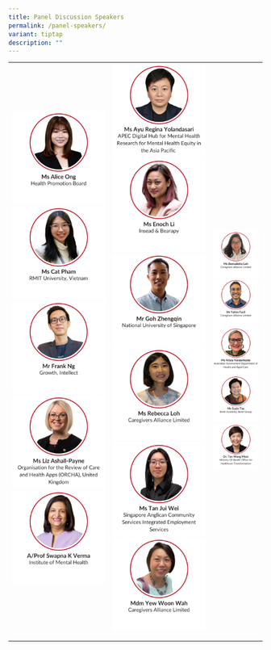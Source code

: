 ```yaml
---
title: Panel Discussion Speakers
permalink: /panel-speakers/
variant: tiptap
description: ""
---
```

<table style="minWidth: 75px">
<colgroup>
<col>
<col>
<col>
</colgroup>
<tbody>
<tr>
<td rowspan="1" colspan="1"><a class="isomer-image-wrapper" href="/alice-ong/"><img style="width: 100%" height="auto" width="100%" alt="" src="/images/SMHC 2025 Speakers/Thumbnail_Ms_Alice_Ong.png"></a>
<a class="isomer-image-wrapper" href="/cat-pham/">
<img style="width: 100%" height="auto" width="100%" alt="" src="/images/SMHC 2025 Speakers/Thumbnail__Ms_Cat_Pham.png">
</a><a class="isomer-image-wrapper" href="/frank-ng/"><img style="width: 100%" height="auto" width="100%" alt="" src="/images/SMHC 2025 Speakers/Thumbnail_Mr_Frank_Ng.png"></a>
<a class="isomer-image-wrapper" href="/liz-ashall-payne/">
<img style="width: 100%" height="auto" width="100%" alt="" src="/images/SMHC 2025 Speakers/Thumbnail__Ms_Liz_Ashall_Payne.png">
</a>
<div class="isomer-image-wrapper">
<img style="width: 100%" height="auto" width="100%" alt="" src="/images/SMHC 2025 Speakers/Thumbnail___A_Prof_Swapna_K_Verma.png">
</div>
<p></p>
<p></p>
<p></p>
<p></p>
<p></p>
<p></p>
<p></p>
<p></p>
<p></p>
</td>
<td rowspan="1" colspan="1"><a class="isomer-image-wrapper" href="/ayu-regina-yolandasari/"><img style="width: 100%" height="auto" width="100%" alt="" src="/images/SMHC 2025 Speakers/Thumbnail_Ms_Ayu_Regina_Yolandasari.png"></a>
<a class="isomer-image-wrapper" href="/enoch-li/">
<img style="width: 100%" height="auto" width="100%" alt="" src="/images/SMHC 2025 Speakers/Thumbnail___Ms_Enoc_Li_v1.png">
</a><a class="isomer-image-wrapper" href="/goh-zhengqin/"><img style="width: 100%" height="auto" width="100%" alt="" src="/images/SMHC 2025 Speakers/Thumbnail_Mr_Goh_Zhengqin.png"></a>
<a class="isomer-image-wrapper" href="/rebecca-loh/">
<img style="width: 100%" height="auto" width="100%" alt="" src="/images/SMHC 2025 Speakers/Thumbnail__Ms_Rebecca_Loh.png">
</a>
<div class="isomer-image-wrapper">
<img style="width: 100%" height="auto" width="100%" alt="" src="/images/SMHC 2025 Speakers/Thumbnail_Ms_Tan_Jui_Wei.png">
</div><a class="isomer-image-wrapper" href="/yew-woon-wah/"><img style="width: 100%" height="auto" width="100%" alt="" src="/images/SMHC 2025 Speakers/Thumbnail__Mdm_Yew_Woon_Wah.png"></a>
<p></p>
<p></p>
</td>
<td rowspan="1" colspan="1"><a class="isomer-image-wrapper" href="/bernadette-loh/"><img style="width: 100%" height="auto" width="100%" alt="" src="/images/SMHC 2025 Speakers/Thumbnail_Ms_Bernadette_Loh.png"></a>
<a class="isomer-image-wrapper" href="/fahim-fazil/">
<img style="width: 100%" height="auto" width="100%" alt="" src="/images/SMHC 2025 Speakers/Thumbnail__Mr_Fahim_Fazil.png">
</a>
<div class="isomer-image-wrapper">
<img style="width: 100%" height="auto" width="100%" alt="" src="/images/SMHC 2025 Speakers/1_Speaker_Thumbnail___Ms_Krista_Vanderheide.png">
</div>
<div class="isomer-image-wrapper">
<img style="width: 100%" height="auto" width="100%" alt="" src="/images/SMHC 2025 Speakers/Thumbnail_Ms_Suyin_Tay.png">
</div><a class="isomer-image-wrapper" href="/tan-weng-mooi/"><img style="width: 100%" height="auto" width="100%" alt="" src="/images/SMHC 2025 Speakers/Thumbnail__Dr__Tan_Weng_Mooi.png"></a>
</td>
</tr>
</tbody>
</table>
<p></p>